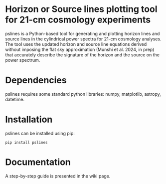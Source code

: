 # Horizon or Source lines plotting tool for 21-cm cosmology experiments

pslines is a Python-based tool for generating and plotting horizon lines and source lines in the cylindrical power spectra for 21-cm cosmology analyses. The tool uses the updated horizon and source line equations derived without imposing the flat sky approximation (Munshi et al. 2024, in prep) that accurately describe the signature of the horizon and the source on the power spectrum.

# Dependencies
pslines requires some standard python libraries: numpy, matplotlib, astropy, datetime.

# Installation
pslines can be installed using pip:
```
pip install pslines
```

# Documentation
A step-by-step guide is presented in the wiki page.
